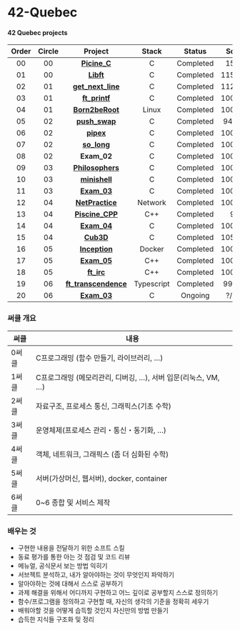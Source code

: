 # 42-Quebec

#### 42 Quebec projects 

|Order|Circle|Project|Stack|Status|Score|
|:---:|:---:|:---:|:---:|:---:|:---:|
|00|00|[**Picine_C**](https://github.com/MinsuKin/42-Quebec/tree/main/00_PISCINE_C)|C|Completed|15/24|
|01|00|[**Libft**](https://github.com/MinsuKin/42-Quebec/tree/main/01_LIBFT)|C|Completed|115/100|
|02|01|[**get_next_line**](https://github.com/MinsuKin/42-Quebec/tree/main/02_GET_NEXT_LINE)|C|Completed|112/100|
|03|01|[**ft_printf**](https://github.com/MinsuKin/42-Quebec/tree/main/03_FT_PRINTF)|C|Completed|100/100|
|04|01|[**Born2beRoot**](https://github.com/MinsuKin/42-Quebec/tree/main/04_BORN2BEROOT)|Linux|Completed|100/100|
|05|02|[**push_swap**](https://github.com/MinsuKin/42-Quebec/tree/main/05_PUSH_SWAP)|C|Completed|94/100|
|06|02|[**pipex**](https://github.com/MinsuKin/42-Quebec/tree/main/06_PIPEX)|C|Completed|100/100|
|07|02|[**so_long**](https://github.com/MinsuKin/42-Quebec/tree/main/07_SO_LONG)|C|Completed|100/100|
|08|02|**Exam_02**|C|Completed|100/100|
|09|03|[**Philosophers**](https://github.com/MinsuKin/42-Quebec/tree/main/09_PHILOSOPHERS)|C|Completed|100/100|
|10|03|[**minishell**](https://github.com/MinsuKin/42-Quebec/tree/main/10_MINISHELL)|C|Completed|100/100|
|11|03|[**Exam_03**](https://github.com/MinsuKin/42-Quebec/tree/main/11_EXAM_03)|C|Completed|100/100|
|12|04|[**NetPractice**](https://github.com/MinsuKin/42-Quebec/tree/main/12_NETPRACTICE)|Network|Completed|100/100|
|13|04|[**Piscine_CPP**](https://github.com/MinsuKin/42-Quebec/tree/main/13_PISCINE_CPP)|C++|Completed|9/9|
|14|04|[**Exam_04**](https://github.com/MinsuKin/42-Quebec/tree/main/14_EXAM_04)|C|Completed|100/100|
|15|04|[**Cub3D**](https://github.com/MinsuKin/42-Quebec/tree/main/15_CUB3D)|C|Completed|105/100|
|16|05|[**Inception**](https://github.com/MinsuKin/42-Quebec/tree/main/16_INCEPTION)|Docker|Completed|100/100|
|17|05|[**Exam_05**](https://github.com/MinsuKin/42-Quebec/tree/main/17_EXAM_05)|C++|Completed|100/100|
|18|05|[**ft_irc**](https://github.com/MinsuKin/42-Quebec/tree/main/18_FT_IRC)|C++|Completed|100/100|
|19|06|[**ft_transcendence**](https://github.com/MinsuKin/42-Quebec/tree/main/19_FT_TRANSCENDANCE)|Typescript|Completed|99/100|
|20|06|[**Exam_03**](https://github.com/MinsuKin/42-Quebec/tree/main/19_FT_TRANSCENDANCE)|C|Ongoing|?/100|

### 써클 개요

| 써클 | 내용 |
| --- | --- |
| 0써클 | C프로그래밍 (함수 만들기, 라이브러리, …) |
| 1써클 | C프로그래밍 (메모리관리, 디버깅, …), 서버 입문(리눅스, VM, …) |
| 2써클 | 자료구조, 프로세스 통신, 그래픽스(기초 수학) |
| 3써클 | 운영체제(프로세스 관리・통신・동기화, …) |
| 4써클 | 객체, 네트워크, 그래픽스 (좀 더 심화된 수학) |
| 5써클 | 서버(가상머신, 웹서버), docker, container |
| 6써클 | 0~6 종합 및 서비스 제작 |

### 배우는 것

- 구현한 내용을 전달하기 위한 소프트 스킬
- 동료 평가를 통한 아는 것 점검 및 코드 리뷰
- 메뉴얼, 공식문서 보는 방법 익히기
- 서브젝트 분석하고, 내가 알아야하는 것이 무엇인지 파악하기
- 알아야하는 것에 대해서 스스로 공부하기
- 과제 해결을 위해서 어디까지 구현하고 어느 깊이로 공부할지 스스로 정의하기
- 함수/프로그램을 정의하고 구현할 때, 자신의 생각의 기준을 정확히 세우기
- 배워야할 것을 어떻게 습득할 것인지 자신만의 방법 만들기
- 습득한 지식들 구조화 및 정리
